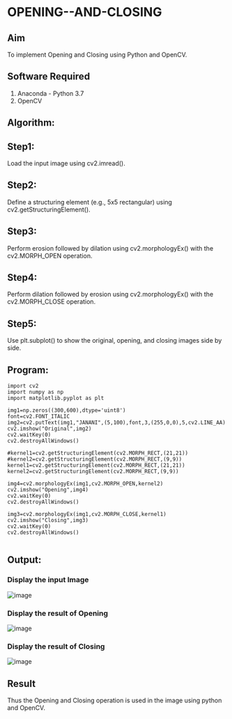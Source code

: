 # OPENING--AND-CLOSING
## Aim
To implement Opening and Closing using Python and OpenCV.

## Software Required
1. Anaconda - Python 3.7
2. OpenCV
## Algorithm:
## Step1:
Load the input image using cv2.imread().

## Step2:
Define a structuring element (e.g., 5x5 rectangular) using cv2.getStructuringElement().

## Step3:
Perform erosion followed by dilation using cv2.morphologyEx() with the cv2.MORPH_OPEN operation.

## Step4:
Perform dilation followed by erosion using cv2.morphologyEx() with the cv2.MORPH_CLOSE operation.

## Step5:
Use plt.subplot() to show the original, opening, and closing images side by side.
## Program:

```
import cv2
import numpy as np
import matplotlib.pyplot as plt

img1=np.zeros((300,600),dtype='uint8')
font=cv2.FONT_ITALIC
img2=cv2.putText(img1,"JANANI",(5,100),font,3,(255,0,0),5,cv2.LINE_AA)
cv2.imshow("Original",img2)
cv2.waitKey(0)
cv2.destroyAllWindows()

#kernel1=cv2.getStructuringElement(cv2.MORPH_RECT,(21,21))
#kernel2=cv2.getStructuringElement(cv2.MORPH_RECT,(9,9))
kernel1=cv2.getStructuringElement(cv2.MORPH_RECT,(21,21))
kernel2=cv2.getStructuringElement(cv2.MORPH_RECT,(9,9))

img4=cv2.morphologyEx(img1,cv2.MORPH_OPEN,kernel2)
cv2.imshow("Opening",img4)
cv2.waitKey(0)
cv2.destroyAllWindows()

img3=cv2.morphologyEx(img1,cv2.MORPH_CLOSE,kernel1)
cv2.imshow("Closing",img3)
cv2.waitKey(0)
cv2.destroyAllWindows()


```
## Output:

### Display the input Image

![image](https://github.com/user-attachments/assets/fc2ab3a2-27ab-4727-b0bd-aecfdea84c83)

### Display the result of Opening

![image](https://github.com/user-attachments/assets/69ad8eec-774d-4abb-957b-8bcad65f6dda)

### Display the result of Closing
![image](https://github.com/user-attachments/assets/790ef98b-4f0b-455d-8550-92c8480f005f)


## Result
Thus the Opening and Closing operation is used in the image using python and OpenCV.
